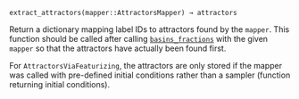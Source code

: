 ```
extract_attractors(mapper::AttractorsMapper) → attractors
```

Return a dictionary mapping label IDs to attractors found by the `mapper`. This function should be called after calling [`basins_fractions`](@ref) with the given `mapper` so that the attractors have actually been found first.

For `AttractorsViaFeaturizing`, the attractors are only stored if the mapper was called with pre-defined initial conditions rather than a sampler (function returning initial conditions).
